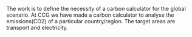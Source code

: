 The work is to define the necessity of a carbon calculator for the global scenario.
At CCG we have made a carbon calculator to analyse the emissions(CO2) of a particular country/region.
The target areas are transport and electricity.

